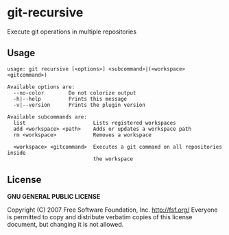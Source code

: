 # git-recursive
Execute git operations in multiple repositories

## Usage

```
usage: git recursive [<options>] <subcommand>|(<workspace> <gitcommand>)

Available options are:
  --no-color        Do not colorize output
  -h|--help         Prints this message
  -v|--version      Prints the plugin version

Available subcommands are:
  list                      Lists registered workspaces
  add <workspace> <path>    Adds or updates a workspace path
  rm <workspace>            Removes a workspace

  <workspace> <gitcommand>  Executes a git command on all repositories inside
                            the workspace
```

## License

**GNU GENERAL PUBLIC LICENSE**

Copyright (C) 2007 Free Software Foundation, Inc. <http://fsf.org/>
Everyone is permitted to copy and distribute verbatim copies
 of this license document, but changing it is not allowed.
